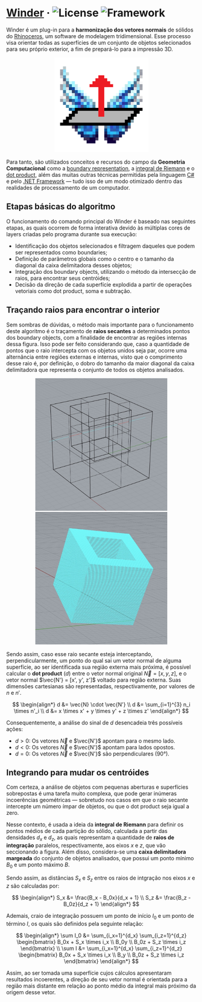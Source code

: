 # [Winder](https://github.com/ruancarllo/winder) &middot; ![License](https://img.shields.io/badge/License-BSD--3--Clause_Clear-blue?style=flat-square) ![Framework](https://img.shields.io/badge/Framework-.NET_4.8-blueviolet?style=flat-square)

Winder é um plug-in para a **harmonização dos vetores normais** de sólidos do [Rhinoceros](https://www.rhino3d.com), um software de modelagem tridimensional. Esse processo visa orientar todas as superfícies de um conjunto de objetos selecionados para seu próprio exterior, a fim de prepará-lo para a impressão 3D.

<p align="center">
  <img src="./icons/winder-icon-1024px.png" width="250">
</p>

Para tanto, são utilizados conceitos e recursos do campo da **Geometria Computacional** como a [boundary representation](https://en.wikipedia.org/wiki/Boundary_representation), a [integral de Riemann](https://en.wikipedia.org/wiki/Riemann_integral) e o [dot product](https://en.wikipedia.org/wiki/Dot_product), além das muitas outras técnicas permitidas pela linguagem [C#](https://dotnet.microsoft.com/en-us/languages/csharp) e pelo [.NET Framework](https://dotnet.microsoft.com/en-us/learn/dotnet/what-is-dotnet-framework) — tudo isso de um modo otimizado dentro das realidades de processamento de um computador.

## Etapas básicas do algoritmo

O funcionamento do comando principal do Winder é baseado nas seguintes etapas, as quais ocorrem de forma interativa devido às múltiplas cores de layers criadas pelo programa durante sua execução:

- Identificação dos objetos selecionados e filtragem daqueles que podem ser representados como boundaries;
- Definição de parâmetros globais como o centro e o tamanho da diagonal da caixa delimitadora desses objetos;
- Integração dos boundary objects, utilizando o método da intersecção de raios, para encontrar seus centróides;
- Decisão da direção de cada superfície explodida a partir de operações vetoriais como dot product, soma e subtração.

## Traçando raios para encontrar o interior

Sem sombras de dúvidas, o método mais importante para o funcionamento deste algoritmo é o traçamento de **raios secantes** a determinados pontos dos boundary objects, com a finalidade de encontrar as regiões internas dessa figura. Isso pode ser feito considerando que, caso a quantidade de pontos que o raio intercepta com os objetos unidos seja par, ocorre uma alternância entre regiões externas e internas, visto que o comprimento desse raio é, por definição, o dobro do tamanho da maior diagonal da caixa delimitadora que representa o conjunto de todos os objetos analisados.

<p align="center">
  <img src="./docs/ray-interception.jpg" width="350">
  <img src="./docs/integrated-polyhedron.jpg" width="350">
</p>

Sendo assim, caso esse raio secante esteja interceptando, perpendicularmente, um ponto do qual sai um vetor normal de alguma superfície, ao ser identificada sua região externa mais próxima, é possível calcular o **dot product** ($d$) entre o vetor normal original $\vec{N} = [x, y, z]$, e o vetor normal $\vec{N'} = [x', y', z']$ voltado para região externa. Suas dimensões cartesianas são representadas, respectivamente, por valores de $n$ e $n'$.

$$
\begin{align*}
d &= \vec{N} \cdot \vec{N'} \\
d &= \sum_{i=1}^{3} n_i \times n'_i \\
d &= x \times x' + y \times y' + z \times z'
\end{align*}
$$

Consequentemente, a análise do sinal de $d$ desencadeia três possíveis ações:

- $d > 0$: Os vetores $\vec{N}$ e $\vec{N'}$ apontam para o mesmo lado.
- $d < 0$: Os vetores $\vec{N}$ e $\vec{N'}$ apontam para lados opostos.
- $d = 0$: Os vetores $\vec{N}$ e $\vec{N'}$ são perpendiculares (90°).

## Integrando para mudar os centróides

Com certeza, a análise de objetos com pequenas aberturas e superfícies sobrepostas é uma tarefa muito complexa, que pode gerar inúmeras incoerências geométricas — sobretudo nos casos em que o raio secante intercepte um número ímpar de objetos, ou que o dot product seja igual a zero.

Nesse contexto, é usada a ideia da **integral de Riemann** para definir os pontos médios de cada partição do sólido, calculada a partir das densidades $d_x$ e $d_z$, as quais representam a quantidade de **raios de integração** paralelos, respectivamente, aos eixos $x$ e $z$, que vão seccionando a figura. Além disso, considera-se uma **caixa delimitadora margeada** do conjunto de objetos analisados, que possui um ponto mínimo $B_0$ e um ponto máximo $B$.

Sendo assim, as distâncias $S_x$ e $S_z$ entre os raios de intgração nos eixos $x$ e $z$ são calculadas por:

$$
\begin{align*}
S_x &= \frac{B_x - B_0x}{d_x + 1} \\
S_z &= \frac{B_z - B_0z}{d_z + 1}
\end{align*}
$$

Ademais, craio de integração possuem um ponto de início $I_0$ e um ponto de término $I$, os quais são definidos pela seguinte relação:

$$
\begin{align*}
\sum I_0 &= \sum_{i_x=1}^{d_x} \sum_{i_z=1}^{d_z} \begin{bmatrix} B_0x + S_x \times i_x \\ B_0y \\ B_0z + S_z \times i_z \end{bmatrix} \\
\sum I &= \sum_{i_x=1}^{d_x} \sum_{i_z=1}^{d_z} \begin{bmatrix} B_0x + S_x \times i_x \\ B_y \\ B_0z + S_z \times i_z \end{bmatrix}
\end{align*}
$$

Assim, ao ser tomada uma superfície cujos cálculos apresentaram resultados incoerentes, a direção de seu vetor normal é orientada para a região mais distante em relação ao ponto médio da integral mais próximo da origem desse vetor.